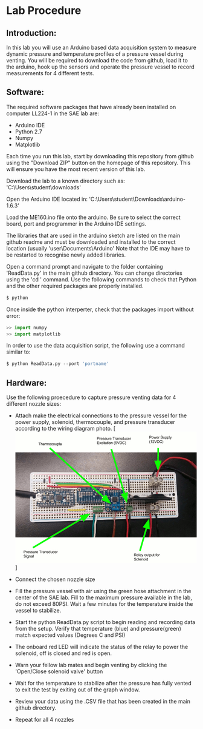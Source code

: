 # Lab Procedure

## Introduction:

In this lab you will use an Arduino based data acquisition system to measure dynamic pressure and temperature profiles of a pressure vessel during venting. You will be required to download the code from github, load it to the arduino, hook up the sensors and operate the pressure vessel to record measurements for 4 different tests. 

## Software: 

The required software packages that have already been installed on computer LL224-1 in the SAE lab are: 
- Arduino IDE
- Python 2.7
- Numpy
- Matplotlib

Each time you run this lab, start by downloading this repository from github using the "Download ZIP" button on the homepage of this repository. This will ensure you have the most recent version of this lab. 

Download the lab to a known directory such as: 'C:\Users\student\downloads' 

Open the Arduino IDE located in: 'C:\Users\student\Downloads\arduino-1.6.3'

Load the ME160.ino file onto the arduino. Be sure to select the correct board, port and programmer in the Arduino IDE settings. 

The libraries that are used in the arduino sketch are listed on the main github readme and must be downloaded and installed to the correct location (usually 'user\Documents\Arduino' Note that the IDE may have to be restarted to recognise newly added libraries. 

Open a command prompt and navigate to the folder containing 'ReadData.py' in the main github directory. You can change directories using the 'cd ' command. Use the following commands to check that Python and the other required packages are properly installed. 

```python 
$ python
```
Once inside the python interperter, check that the packages import without error:

```python 
>> import numpy
>> import matplotlib
```
In order to use the data acquisition script, the following use a command similar to: 

```python 
$ python ReadData.py --port 'portname'
```

## Hardware:

Use the following proecedure to capture pressure venting data for 4 different nozzle sizes: 

- Attach make the electrical connections to the pressure vessel for the power supply, solenoid, thermocouple, and pressure transducer according to the wiring diagram photo. 
[![Diagram](https://github.com/dpetrillo740/ME160/blob/master/ME160%20Drawing.png?raw=true)]

- Connect the chosen nozzle size

- Fill the pressure vessel with air using the green hose attachment in the center of the SAE lab. Fill to the maximum pressure available in the lab, do not exceed 80PSI. Wait a few minutes for the temperature inside the vessel to stabilize. 

- Start the python ReadData.py script to begin reading and recording data from the setup. Verify that temperature (blue) and pressure(green) match expected values (Degrees C and PSI)

- The onboard red LED will indicate the status of the relay to power the solenoid, off is closed and red is open. 

- Warn your fellow lab mates and begin venting by clicking the 'Open/Close solenoid valve' button 

- Wait for the temperature to stabilize after the pressure has fully vented to exit the test by exiting out of the graph window. 

- Review your data using the .CSV file that has been created in the main github directory. 

- Repeat for all 4 nozzles
